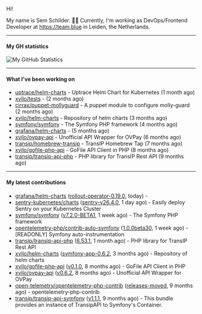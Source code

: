 Hi!

My name is Sem Schilder. 👋🏻 Currently, I'm working as DevOps/Frontend Developer at https://team.blue in Leiden, the Netherlands.

---

#### My GH statistics

![My GitHub Statistics](https://github-readme-stats.vercel.app/api?username=xvilo&show_icons=true&count_private=true&hide_title=true)

---

#### What I've been working on

- [uptrace/helm-charts](https://github.com/uptrace/helm-charts) - Uptrace Helm Chart for Kubernetes (1 month ago)
- [xvilo/tests](https://github.com/xvilo/tests) -  (2 months ago)
- [cirrax/puppet-mollyguard](https://github.com/cirrax/puppet-mollyguard) - A puppet module to configure molly-guard (2 months ago)
- [xvilo/helm-charts](https://github.com/xvilo/helm-charts) - Repository of helm charts (3 months ago)
- [symfony/symfony](https://github.com/symfony/symfony) - The Symfony PHP framework (4 months ago)
- [grafana/helm-charts](https://github.com/grafana/helm-charts) -  (5 months ago)
- [xvilo/ovpay-api](https://github.com/xvilo/ovpay-api) - Unofficial API Wrapper for OVPay (6 months ago)
- [transip/homebrew-transip](https://github.com/transip/homebrew-transip) - TransIP Homebrew Tap (7 months ago)
- [xvilo/gofile-php-api](https://github.com/xvilo/gofile-php-api) - GoFile API Client in PHP (8 months ago)
- [transip/transip-api-php](https://github.com/transip/transip-api-php) - PHP library for TransIP Rest API (9 months ago)

---

#### My latest contributions

- [grafana/helm-charts](https://github.com/grafana/helm-charts) ([rollout-operator-0.19.0](https://github.com/grafana/helm-charts/releases/tag/rollout-operator-0.19.0), today) - 
- [sentry-kubernetes/charts](https://github.com/sentry-kubernetes/charts) ([sentry-v26.4.0](https://github.com/sentry-kubernetes/charts/releases/tag/sentry-v26.4.0), 1 day ago) - Easily deploy Sentry on your Kubernetes Cluster
- [symfony/symfony](https://github.com/symfony/symfony) ([v7.2.0-BETA1](https://github.com/symfony/symfony/releases/tag/v7.2.0-BETA1), 1 week ago) - The Symfony PHP framework
- [opentelemetry-php/contrib-auto-symfony](https://github.com/opentelemetry-php/contrib-auto-symfony) ([1.0.0beta30](https://github.com/opentelemetry-php/contrib-auto-symfony/releases/tag/1.0.0beta30), 1 week ago) - [READONLY] Symfony auto-instrumentation
- [transip/transip-api-php](https://github.com/transip/transip-api-php) ([6.53.1](https://github.com/transip/transip-api-php/releases/tag/6.53.1), 1 month ago) - PHP library for TransIP Rest API
- [xvilo/helm-charts](https://github.com/xvilo/helm-charts) ([symfony-app-0.6.2](https://github.com/xvilo/helm-charts/releases/tag/symfony-app-0.6.2), 3 months ago) - Repository of helm charts
- [xvilo/gofile-php-api](https://github.com/xvilo/gofile-php-api) ([v0.1.0](https://github.com/xvilo/gofile-php-api/releases/tag/v0.1.0), 8 months ago) - GoFile API Client in PHP
- [xvilo/ovpay-api](https://github.com/xvilo/ovpay-api) ([v0.6.2](https://github.com/xvilo/ovpay-api/releases/tag/v0.6.2), 8 months ago) - Unofficial API Wrapper for OVPay
- [open-telemetry/opentelemetry-php-contrib](https://github.com/open-telemetry/opentelemetry-php-contrib) ([releases-moved](https://github.com/open-telemetry/opentelemetry-php-contrib/releases/tag/releases-moved), 9 months ago) - opentelemetry-php-contrib
- [transip/transip-api-symfony](https://github.com/transip/transip-api-symfony) ([v1.1.1](https://github.com/transip/transip-api-symfony/releases/tag/v1.1.1), 9 months ago) - This bundle provides an instance of TransipAPI to Symfony&#39;s Container.

